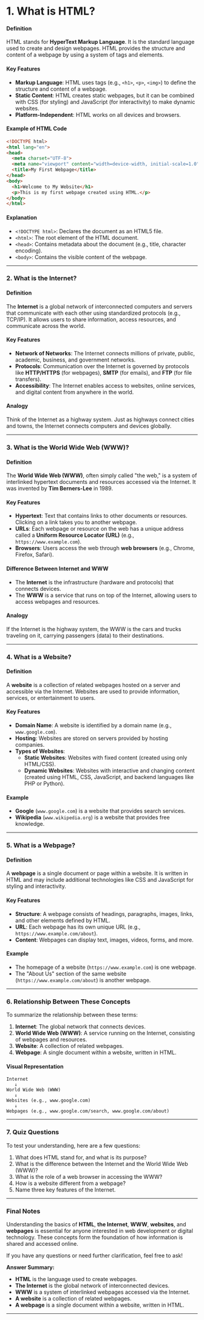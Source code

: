 # **1. What is HTML?**

#### Definition

HTML stands for **HyperText Markup Language**. It is the standard language used to create and design webpages. HTML provides the structure and content of a webpage by using a system of tags and elements.

#### Key Features

- **Markup Language**: HTML uses tags (e.g., `<h1>`, `<p>`, `<img>`) to define the structure and content of a webpage.
- **Static Content**: HTML creates static webpages, but it can be combined with CSS (for styling) and JavaScript (for interactivity) to make dynamic websites.
- **Platform-Independent**: HTML works on all devices and browsers.

#### Example of HTML Code

```html
<!DOCTYPE html>
<html lang="en">
<head>
  <meta charset="UTF-8">
  <meta name="viewport" content="width=device-width, initial-scale=1.0">
  <title>My First Webpage</title>
</head>
<body>
  <h1>Welcome to My Website</h1>
  <p>This is my first webpage created using HTML.</p>
</body>
</html>
```

#### Explanation

- `<!DOCTYPE html>`: Declares the document as an HTML5 file.
- `<html>`: The root element of the HTML document.
- `<head>`: Contains metadata about the document (e.g., title, character encoding).
- `<body>`: Contains the visible content of the webpage.

---

### **2. What is the Internet?**

#### Definition

The **Internet** is a global network of interconnected computers and servers that communicate with each other using standardized protocols (e.g., TCP/IP). It allows users to share information, access resources, and communicate across the world.

#### Key Features

- **Network of Networks**: The Internet connects millions of private, public, academic, business, and government networks.
- **Protocols**: Communication over the Internet is governed by protocols like **HTTP/HTTPS** (for webpages), **SMTP** (for emails), and **FTP** (for file transfers).
- **Accessibility**: The Internet enables access to websites, online services, and digital content from anywhere in the world.

#### Analogy

Think of the Internet as a highway system. Just as highways connect cities and towns, the Internet connects computers and devices globally.

---

### **3. What is the World Wide Web (WWW)?**

#### Definition

The **World Wide Web (WWW)**, often simply called "the web," is a system of interlinked hypertext documents and resources accessed via the Internet. It was invented by **Tim Berners-Lee** in 1989.

#### Key Features

- **Hypertext**: Text that contains links to other documents or resources. Clicking on a link takes you to another webpage.
- **URLs**: Each webpage or resource on the web has a unique address called a **Uniform Resource Locator (URL)** (e.g., `https://www.example.com`).
- **Browsers**: Users access the web through **web browsers** (e.g., Chrome, Firefox, Safari).

#### Difference Between Internet and WWW

- The **Internet** is the infrastructure (hardware and protocols) that connects devices.
- The **WWW** is a service that runs on top of the Internet, allowing users to access webpages and resources.

#### Analogy

If the Internet is the highway system, the WWW is the cars and trucks traveling on it, carrying passengers (data) to their destinations.

---

### **4. What is a Website?**

#### Definition

A **website** is a collection of related webpages hosted on a server and accessible via the Internet. Websites are used to provide information, services, or entertainment to users.

#### Key Features

- **Domain Name**: A website is identified by a domain name (e.g., `www.google.com`).
- **Hosting**: Websites are stored on servers provided by hosting companies.
- **Types of Websites**:
  - **Static Websites**: Websites with fixed content (created using only HTML/CSS).
  - **Dynamic Websites**: Websites with interactive and changing content (created using HTML, CSS, JavaScript, and backend languages like PHP or Python).

#### Example

- **Google** (`www.google.com`) is a website that provides search services.
- **Wikipedia** (`www.wikipedia.org`) is a website that provides free knowledge.

---

### **5. What is a Webpage?**

#### Definition

A **webpage** is a single document or page within a website. It is written in HTML and may include additional technologies like CSS and JavaScript for styling and interactivity.

#### Key Features

- **Structure**: A webpage consists of headings, paragraphs, images, links, and other elements defined by HTML.
- **URL**: Each webpage has its own unique URL (e.g., `https://www.example.com/about`).
- **Content**: Webpages can display text, images, videos, forms, and more.

#### Example

- The homepage of a website (`https://www.example.com`) is one webpage.
- The "About Us" section of the same website (`https://www.example.com/about`) is another webpage.

---

### **6. Relationship Between These Concepts**

To summarize the relationship between these terms:

1. **Internet**: The global network that connects devices.
2. **World Wide Web (WWW)**: A service running on the Internet, consisting of webpages and resources.
3. **Website**: A collection of related webpages.
4. **Webpage**: A single document within a website, written in HTML.

#### Visual Representation

```
Internet
   ↓
World Wide Web (WWW)
   ↓
Websites (e.g., www.google.com)
   ↓
Webpages (e.g., www.google.com/search, www.google.com/about)
```

---

### **7. Quiz Questions**

To test your understanding, here are a few questions:

1. What does HTML stand for, and what is its purpose?
2. What is the difference between the Internet and the World Wide Web (WWW)?
3. What is the role of a web browser in accessing the WWW?
4. How is a website different from a webpage?
5. Name three key features of the Internet.

---

### **Final Notes**

Understanding the basics of **HTML**, **the Internet**, **WWW**, **websites**, and **webpages** is essential for anyone interested in web development or digital technology. These concepts form the foundation of how information is shared and accessed online.

If you have any questions or need further clarification, feel free to ask!

**Answer Summary:**  

- **HTML** is the language used to create webpages.  
- **The Internet** is the global network of interconnected devices.  
- **WWW** is a system of interlinked webpages accessed via the Internet.  
- **A website** is a collection of related webpages.  
- **A webpage** is a single document within a website, written in HTML.

---
